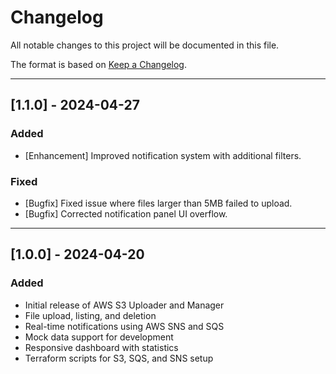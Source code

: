 # Changelog

All notable changes to this project will be documented in this file.

The format is based on [Keep a Changelog](https://keepachangelog.com/en/1.0.0/).

---

## [1.1.0] - 2024-04-27

### Added

- [Enhancement] Improved notification system with additional filters.

### Fixed

- [Bugfix] Fixed issue where files larger than 5MB failed to upload.
- [Bugfix] Corrected notification panel UI overflow.

---

## [1.0.0] - 2024-04-20

### Added

- Initial release of AWS S3 Uploader and Manager
- File upload, listing, and deletion
- Real-time notifications using AWS SNS and SQS
- Mock data support for development
- Responsive dashboard with statistics
- Terraform scripts for S3, SQS, and SNS setup
